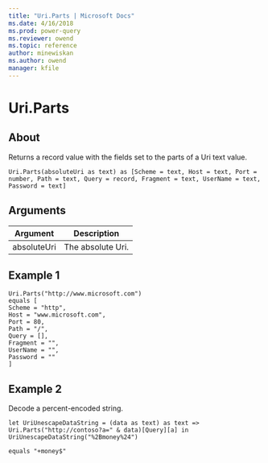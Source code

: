 ```yaml
---
title: "Uri.Parts | Microsoft Docs"
ms.date: 4/16/2018
ms.prod: power-query
ms.reviewer: owend
ms.topic: reference
author: minewiskan
ms.author: owend
manager: kfile
---
```

# Uri.Parts

  
## About  
Returns a record value with the fields set to the parts of a Uri text value.  
  
```  
Uri.Parts(absoluteUri as text) as [Scheme = text, Host = text, Port = number, Path = text, Query = record, Fragment = text, UserName = text, Password = text]  
```  
  
## Arguments  
  
|Argument|Description|  
|------------|---------------|  
|absoluteUri|The absolute Uri.|  
  
## Example 1  
  
```  
Uri.Parts("http://www.microsoft.com")   
equals [  
Scheme = "http",  
Host = "www.microsoft.com",  
Port = 80,  
Path = "/",  
Query = [],  
Fragment = "",  
UserName = "",  
Password = ""  
]  
```  
  
## Example 2  
Decode a percent-encoded string.  
  
```  
let UriUnescapeDataString = (data as text) as text => Uri.Parts("http://contoso?a=" & data)[Query][a] in UriUnescapeDataString("%2Bmoney%24")  
  
equals "+money$"  
```  
  
